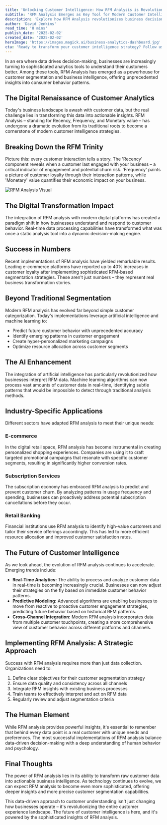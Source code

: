```yaml
---
title: 'Unlocking Customer Intelligence: How RFM Analysis is Revolutionizing Business Decision-Making'
subtitle: 'RFM Analysis Emerges as Key Tool for Modern Customer Intelligence'
description: 'Explore how RFM Analysis revolutionizes business decision-making by providing insights into consumer behavior patterns. Learn how AI and machine learning are transforming customer segmentation and business intelligence across various industries.'
author: 'David Jenkins'
read_time: '8 mins'
publish_date: '2025-02-02'
created_date: '2025-02-02'
heroImage: 'https://images.magick.ai/business-analytics-dashboard.jpg'
cta: 'Ready to transform your customer intelligence strategy? Follow us on LinkedIn for more insights on how RFM analysis and other cutting-edge analytics tools can revolutionize your business decision-making process.'
---
```


In an era where data drives decision-making, businesses are increasingly turning to sophisticated analytics tools to understand their customers better. Among these tools, RFM Analysis has emerged as a powerhouse for customer segmentation and business intelligence, offering unprecedented insights into consumer behavior patterns.

## The Digital Renaissance of Customer Analytics

Today's business landscape is awash with customer data, but the real challenge lies in transforming this data into actionable insights. RFM Analysis – standing for Recency, Frequency, and Monetary value – has undergone a dramatic evolution from its traditional roots to become a cornerstone of modern customer intelligence strategies.

## Breaking Down the RFM Trinity

Picture this: every customer interaction tells a story. The 'Recency' component reveals when a customer last engaged with your business – a critical indicator of engagement and potential churn risk. 'Frequency' paints a picture of customer loyalty through their interaction patterns, while 'Monetary' value quantifies their economic impact on your business.

![RFM Analysis Visual](https://i.magick.ai/PIXE/1738500022440_magick_img.webp)

## The Digital Transformation Impact

The integration of RFM analysis with modern digital platforms has created a paradigm shift in how businesses understand and respond to customer behavior. Real-time data processing capabilities have transformed what was once a static analysis tool into a dynamic decision-making engine.

## Success in Numbers

Recent implementations of RFM analysis have yielded remarkable results. Leading e-commerce platforms have reported up to 40% increases in customer loyalty after implementing sophisticated RFM-based segmentation strategies. These aren't just numbers – they represent real business transformation stories.

## Beyond Traditional Segmentation

Modern RFM analysis has evolved far beyond simple customer categorization. Today's implementations leverage artificial intelligence and machine learning to:

- Predict future customer behavior with unprecedented accuracy
- Identify emerging patterns in customer engagement
- Create hyper-personalized marketing campaigns
- Optimize resource allocation across customer segments

## The AI Enhancement

The integration of artificial intelligence has particularly revolutionized how businesses interpret RFM data. Machine learning algorithms can now process vast amounts of customer data in real-time, identifying subtle patterns that would be impossible to detect through traditional analysis methods.

## Industry-Specific Applications

Different sectors have adapted RFM analysis to meet their unique needs:

### E-commerce

In the digital retail space, RFM analysis has become instrumental in creating personalized shopping experiences. Companies are using it to craft targeted promotional campaigns that resonate with specific customer segments, resulting in significantly higher conversion rates.

### Subscription Services

The subscription economy has embraced RFM analysis to predict and prevent customer churn. By analyzing patterns in usage frequency and spending, businesses can proactively address potential subscription cancellations before they occur.

### Retail Banking

Financial institutions use RFM analysis to identify high-value customers and tailor their service offerings accordingly. This has led to more efficient resource allocation and improved customer satisfaction rates.

## The Future of Customer Intelligence

As we look ahead, the evolution of RFM analysis continues to accelerate. Emerging trends include:

- **Real-Time Analytics:** The ability to process and analyze customer data in real-time is becoming increasingly crucial. Businesses can now adjust their strategies on the fly based on immediate customer behavior patterns.
- **Predictive Modeling:** Advanced algorithms are enabling businesses to move from reactive to proactive customer engagement strategies, predicting future behavior based on historical RFM patterns.
- **Cross-Channel Integration:** Modern RFM analysis incorporates data from multiple customer touchpoints, creating a more comprehensive view of customer behavior across different platforms and channels.

## Implementing RFM Analysis: A Strategic Approach

Success with RFM analysis requires more than just data collection. Organizations need to:

1. Define clear objectives for their customer segmentation strategy
2. Ensure data quality and consistency across all channels
3. Integrate RFM insights with existing business processes
4. Train teams to effectively interpret and act on RFM data
5. Regularly review and adjust segmentation criteria

## The Human Element

While RFM analysis provides powerful insights, it's essential to remember that behind every data point is a real customer with unique needs and preferences. The most successful implementations of RFM analysis balance data-driven decision-making with a deep understanding of human behavior and psychology.

## Final Thoughts

The power of RFM analysis lies in its ability to transform raw customer data into actionable business intelligence. As technology continues to evolve, we can expect RFM analysis to become even more sophisticated, offering deeper insights and more precise customer segmentation capabilities.

This data-driven approach to customer understanding isn't just changing how businesses operate – it's revolutionizing the entire customer experience landscape. The future of customer intelligence is here, and it's powered by the sophisticated insights of RFM analysis.